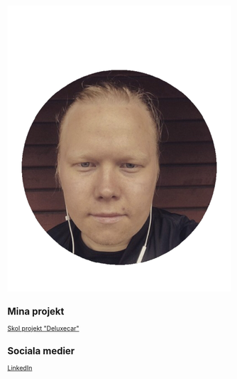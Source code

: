 <link rel="stylesheet" type="text/css" href="mystyle.css">
<div class="profil">
<img src="profilbild.PNG" alt="profilbild"/>
</div>
<H2>Mina projekt</h2>
<a href="https://alexanderjansson91.github.io/Deluxepark/">Skol projekt "Deluxecar"</a>
<H2>Sociala medier</h2>
<a href="https://www.linkedin.com/in/alexander-jansson-6a5645192/">LinkedIn</a>


